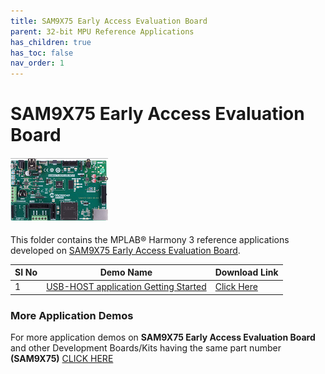 ```yaml
---
title: SAM9X75 Early Access Evaluation Board
parent: 32-bit MPU Reference Applications
has_children: true
has_toc: false
nav_order: 1
---
```

# SAM9X75 Early Access Evaluation Board
<h4 align="left"> <img src = "./image.png"> </h4>

This folder contains the MPLAB® Harmony 3 reference applications developed on [SAM9X75 Early Access Evaluation Board](https://www.microchip.com/en-us/development-tool/EA14J50A).

|SI No| Demo Name | Download Link |
| --- | --- | -- |
| 1 | [USB-HOST application Getting Started ](./sam9x75_ea_usb_host_getting_started/readme.md) | [Click Here](https://github.com/Microchip-MPLAB-Harmony/reference_apps/releases/latest/download/sam9x75_ea_usb_host_getting_started.zip) |

### More Application Demos

For more application demos on **SAM9X75 Early Access Evaluation Board** and other Development Boards/Kits having the same part number **(SAM9X75)** <a href="https://mplab-discover.microchip.com/v1/itemtype/com.microchip.ide.project?s0=SAM9X75" target="_blank"> CLICK HERE </a>
